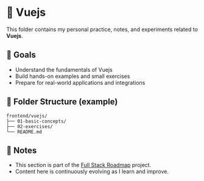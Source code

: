 # 📘 Vuejs

This folder contains my personal practice, notes, and experiments related to **Vuejs**.

## 🧠 Goals

- Understand the fundamentals of Vuejs
- Build hands-on examples and small exercises
- Prepare for real-world applications and integrations

## 📂 Folder Structure (example)

```
frontend/vuejs/
├── 01-basic-concepts/
├── 02-exercises/
└── README.md
```

## 📌 Notes

- This section is part of the [Full Stack Roadmap](../..) project.
- Content here is continuously evolving as I learn and improve.


